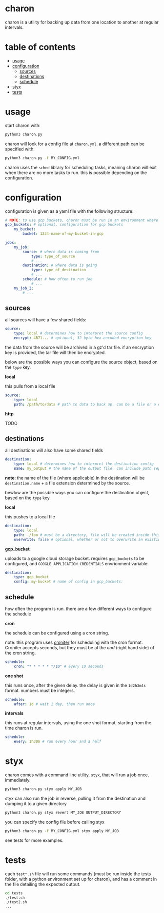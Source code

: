 # charon

charon is a utility for backing up data from one location to another at regular intervals.

# table of contents

- [usage](#usage)
- [configuration](#configuration)
    - [sources](#sources)
    - [destinations](#destinations)
    - [schedule](#schedule)
- [styx](#styx)
- [tests](#tests)


# usage

start charon with:

```bash
python3 charon.py
```

charon will look for a config file at `charon.yml`. a different path can be specified with:

```bash
python3 charon.py -f MY_CONFIG.yml
```

charon uses the `sched` library for scheduling tasks, meaning charon will exit when there are no more tasks to run. this is possible depending on the configuration.

# configuration

configuration is given as a yaml file with the following structure:

```yml
# NOTE: to use gcp buckets, charon must be run in an environment where GOOGLE_APPLICATION_CREDENTIALS exists
gcp_buckets: # optional, configuration for gcp buckets
    my_bucket:
        bucket: 1234-name-of-my-bucket-in-gcp

jobs:
    my_job:
        source: # where data is coming from
            type: type_of_source
            # ...
        destination: # where data is going
            type: type_of_destination
            # ...
        schedule: # how often to run job
            # ...
    my_job_2:
        # ...
```

## sources

all sources will have a few shared fields:

```yaml
source:
    type: local # determines how to interpret the source config
    encrypt: 4B71... # optional, 32 byte hex-encoded encryption key

```

the data from the source will be archived in a gz'd tar file. if an encryption key is provided, the tar file will then be encrypted.


below are the possible ways you can configure the source object, based on the `type` key.

**local**

this pulls from a local file

```yml
source:
    type: local
    path: /path/to/data # path to data to back up. can be a file or a directory. does not use variable expansion

```

**http**

TODO

## destinations

all destinations will also have some shared fields

```yml
destination:
    type: local # determines how to interpret the destination config
    name: my_output # the name of the output file, can include path seperators (foo/bar)
```

**note**: the name of the file (where applicable) in the destination will be `destination.name` + a file extension determined by the source.

bewlow are the possible ways you can configure the destination object, based on the `type` key.

**local**

this pushes to a local file

```yml
destination:
    type: local
    path: ./foo # must be a directory, file will be created inside this dir
    overwrite: false # optional, whether or not to overwrite an existing output file. defaults to false
```

**gcp_bucket**

uploads to a google cloud storage bucket. requires `gcp_buckets` to be configured, and `GOOGLE_APPLICATION_CREDENTIALS` envrionment variable.


```yml
destination:
    type: gcp_bucket
    config: my-bucket # name of config in gcp_buckets:
```

## schedule

how often the program is run. there are a few different ways to configure the schedule

**cron**

the schedule can be configured using a cron string.

note: this program uses [croniter](https://github.com/kiorky/croniter) for scheduling with the cron format. Croniter accepts seconds, but they must be at the _end_ (right hand side) of the cron string.

```yml
schedule:
    cron: "* * * * * */10" # every 10 seconds
```

**one shot**

this runs once, after the given delay. the delay is given in the `1d2h3m4s` format. numbers must be integers.

```yml
schedule:
    after: 1d # wait 1 day, then run once
```

**intervals**

this runs at regular intervals, using the one shot format, starting from the time charon is run. 

```yml
schedule:
    every: 1h30m # run every hour and a half
```

# styx

charon comes with a command line utility, `styx`, that will run a job once, immediately.

```bash
python3 charon.py styx apply MY_JOB
```

styx can also run the job in reverse, pulling it from the destination and dumping it to a given directory

```bash
python3 charon.py styx revert MY_JOB OUTPUT_DIRECTORY
```

you can specify the config file before calling styx

```bash
python3 charon.py -f MY_CONFIG.yml styx apply MY_JOB
```

see tests for more examples.

# tests

each `test*.sh` file will run some commands (must be run inside the tests folder, with a python environment set up for charon), and has a comment in the file detailing the expected output. 

```bash
cd tests
./test.sh
./test2.sh
...
```
